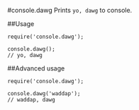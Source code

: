 #console.dawg
Prints `yo, dawg` to console.

##Usage

```$javascript
require('console.dawg');

console.dawg();
// yo, dawg
```

##Advanced usage

```$javascript
require('console.dawg');

console.dawg('waddap');
// waddap, dawg
```
